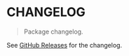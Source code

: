 # CHANGELOG

> Package changelog.

See [GitHub Releases](https://github.com/stdlib-js/stats-base-dists-exponential/releases) for the changelog.